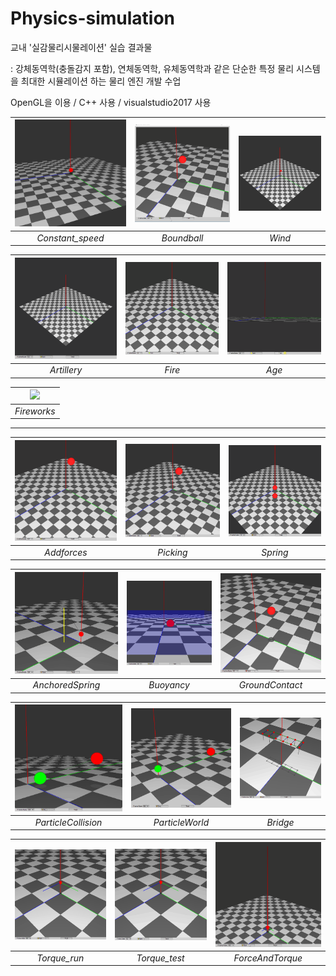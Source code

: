 # Physics-simulation
교내 '실감물리시물레이션' 실습 결과물

: 강체동역학(충돌감지 포함), 연체동역학, 유체동역학과 같은 단순한 특정 물리 시스템을 최대한 시뮬레이션 하는 물리 엔진 개발 수업

OpenGL을 이용 / C++ 사용 / visualstudio2017 사용

| <img src="./Gif/Constant_speed.gif" width="300px"> | <img src="./Gif/Boundball.gif" width="300px"> | <img src="./Gif/Wind.gif" width="300px"> |
|:--:|:--:|:--:|
| *Constant_speed* | *Boundball* | *Wind* |

| <img src="./Gif/Artillery.gif" width="300px"> | <img src="./Gif/Fire.gif" width="300px"> | <img src="./Gif/Age.gif" width="300px"> |
|:--:|:--:|:--:|
| *Artillery* | *Fire* | *Age* |


|<img src="./Gif/Fireworks.gif" width="800px">|
|:--:|
| *Fireworks* |

---------------------------------------------------------------------------------------------------------------------------------

| <img src="./Gif/Addforces.gif" width="300px"> | <img src="./Gif/Picking.gif" width="300px"> | <img src="./Gif/Spring.gif" width="300px"> |
|:--:|:--:|:--:|
| *Addforces* | *Picking* | *Spring* |

| <img src="./Gif/AnchoredSpring.gif" width="300px"> | <img src="./Gif/Buoyancy.gif" width="300px"> | <img src="./Gif/GroundContact.gif" width="300px"> |
|:--:|:--:|:--:|
| *AnchoredSpring* | *Buoyancy* | *GroundContact* |

| <img src="./Gif/ParticleCollision.gif" width="300px"> | <img src="./Gif/ParticleWorld.gif" width="300px"> | <img src="./Gif/Bridge.gif" width="300px"> |
|:--:|:--:|:--:|
| *ParticleCollision* | *ParticleWorld* | *Bridge* |

| <img src="./Gif/Torque_run.gif" width="300px"> | <img src="./Gif/Torque_test.gif" width="300px"> | <img src="./Gif/ForceAndTorque.gif" width="300px"> |
|:--:|:--:|:--:|
| *Torque_run* | *Torque_test* | *ForceAndTorque* |

